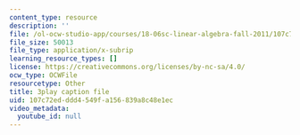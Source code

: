 ```yaml
---
content_type: resource
description: ''
file: /ol-ocw-studio-app/courses/18-06sc-linear-algebra-fall-2011/107c72edddd4549fa156839a8c48e1ec_FX4C-JpTFgY.vtt
file_size: 50013
file_type: application/x-subrip
learning_resource_types: []
license: https://creativecommons.org/licenses/by-nc-sa/4.0/
ocw_type: OCWFile
resourcetype: Other
title: 3play caption file
uid: 107c72ed-ddd4-549f-a156-839a8c48e1ec
video_metadata:
  youtube_id: null
---
```

